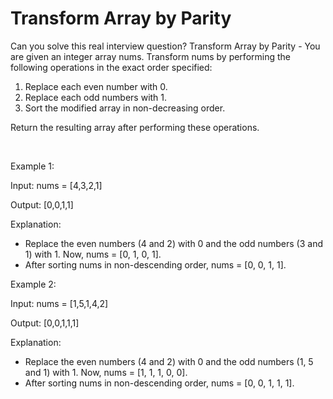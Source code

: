 # Transform Array by Parity

Can you solve this real interview question? Transform Array by Parity - You are given an integer array nums. Transform nums by performing the following operations in the exact order specified:

 1. Replace each even number with 0.
 2. Replace each odd numbers with 1.
 3. Sort the modified array in non-decreasing order.

Return the resulting array after performing these operations.

 

Example 1:

Input: nums = [4,3,2,1]

Output: [0,0,1,1]

Explanation:

 * Replace the even numbers (4 and 2) with 0 and the odd numbers (3 and 1) with 1. Now, nums = [0, 1, 0, 1].
 * After sorting nums in non-descending order, nums = [0, 0, 1, 1].

Example 2:

Input: nums = [1,5,1,4,2]

Output: [0,0,1,1,1]

Explanation:

 * Replace the even numbers (4 and 2) with 0 and the odd numbers (1, 5 and 1) with 1. Now, nums = [1, 1, 1, 0, 0].
 * After sorting nums in non-descending order, nums = [0, 0, 1, 1, 1].